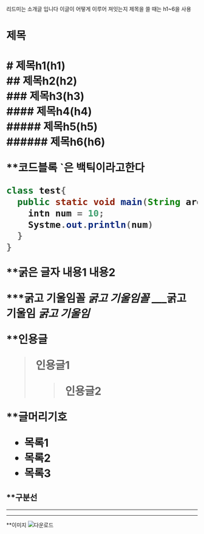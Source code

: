 리드미는 소개글 입니다 이글이 어떻게 이루어 져잇는지
제목을 쓸 때는 h1~6을 사용
<h1> 제목 <h1>
# 제목h1(h1) <br>
## 제목h2(h2) <br>
### 제목h3(h3) <br>
#### 제목h4(h4) <br>
##### 제목h5(h5) <br>
###### 제목h6(h6) <br>

**코드블록 `은 백틱이라고한다
```java
class test{
  public static void main(String args[]){
    intn num = 10;
    Systme.out.println(num)
  }
}
```

**굵은 글자
**내용1**
__내용2__

***굵고 기울임꼴
***굵고 기울임꼴***
___굵고 기울임
___굵고 기울임___

**인용글
> 인용글1
> > 인용글2

**글머리기호
+ 목록1
 + 목록2
  + 목록3
  
**구분선
---
***
___

**이미지
![다운로드](https://user-images.githubusercontent.com/120345393/206955574-62ceef07-979f-4a03-b97b-c79f00e4f540.png)

